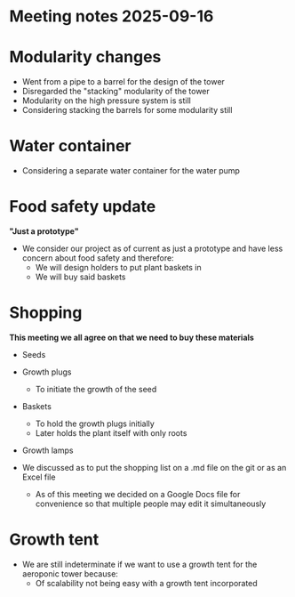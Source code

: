 # Meeting notes 2025-09-16
 

 # Modularity changes
 - Went from a pipe to a barrel for the design of the tower
 - Disregarded the "stacking" modularity of the tower
 - Modularity on the high pressure system is still
 - Considering stacking the barrels for some modularity still


 # Water container
 - Considering a separate water container for the water pump

 # Food safety update
 **"Just a prototype"**
- We consider our project as of current as just a prototype and have less concern about food safety and therefore:
    - We will design holders to put plant baskets in
    - We will buy said baskets


# Shopping
**This meeting we all agree on that we need to buy these materials**
- Seeds
- Growth plugs
    - To initiate the growth of the seed
- Baskets
    - To hold the growth plugs initially
    - Later holds the plant itself with only roots
- Growth lamps


- We discussed as to put the shopping list on a .md file on the git or as an Excel file
    - As of this meeting we decided on a Google Docs file for convenience so that multiple people may edit it simultaneously



# Growth tent
- We are still indeterminate if we want to use a growth tent for the aeroponic tower because:
    - Of scalability not being easy with a growth tent incorporated